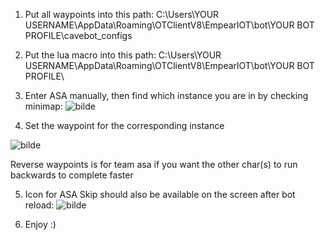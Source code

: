 1. Put all waypoints into this path:
C:\Users\YOUR USERNAME\AppData\Roaming\OTClientV8\EmpearlOT\bot\YOUR BOT PROFILE\cavebot_configs

2. Put the lua macro into this path:
C:\Users\YOUR USERNAME\AppData\Roaming\OTClientV8\EmpearlOT\bot\YOUR BOT PROFILE\

3. Enter ASA manually, then find which instance you are in by checking minimap:
![bilde](https://github.com/Kruttlapp/EmpearlScripts/assets/59822214/6b3a65c8-039f-4b2d-8d04-861882430f82)

4. Set the waypoint for the corresponding instance
   
  ![bilde](https://github.com/Kruttlapp/EmpearlScripts/assets/59822214/5922963f-cf52-49bf-a304-13c9f0e77be3)

Reverse waypoints is for team asa if you want the other char(s) to run backwards to complete faster

5. Icon for ASA Skip should also be available on the screen after bot reload:
![bilde](https://github.com/Kruttlapp/EmpearlScripts/assets/59822214/ba4d0464-1c31-4aa5-a45d-289a46712100)


7. Enjoy :)
